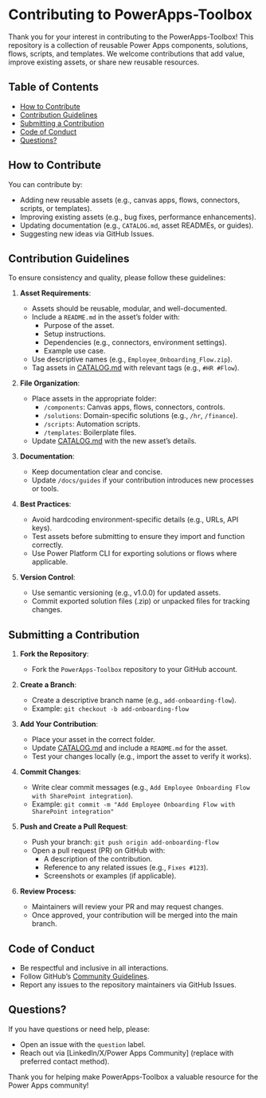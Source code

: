 # Contributing to PowerApps-Toolbox

Thank you for your interest in contributing to the PowerApps-Toolbox! This repository is a collection of reusable Power Apps components, solutions, flows, scripts, and templates. We welcome contributions that add value, improve existing assets, or share new reusable resources.

## Table of Contents
- [How to Contribute](#how-to-contribute)
- [Contribution Guidelines](#contribution-guidelines)
- [Submitting a Contribution](#submitting-a-contribution)
- [Code of Conduct](#code-of-conduct)
- [Questions?](#questions)

## How to Contribute
You can contribute by:
- Adding new reusable assets (e.g., canvas apps, flows, connectors, scripts, or templates).
- Improving existing assets (e.g., bug fixes, performance enhancements).
- Updating documentation (e.g., `CATALOG.md`, asset READMEs, or guides).
- Suggesting new ideas via GitHub Issues.

## Contribution Guidelines
To ensure consistency and quality, please follow these guidelines:
1. **Asset Requirements**:
   - Assets should be reusable, modular, and well-documented.
   - Include a `README.md` in the asset’s folder with:
     - Purpose of the asset.
     - Setup instructions.
     - Dependencies (e.g., connectors, environment settings).
     - Example use case.
   - Use descriptive names (e.g., `Employee_Onboarding_Flow.zip`).
   - Tag assets in [CATALOG.md](./CATALOG.md) with relevant tags (e.g., `#HR #Flow`).

2. **File Organization**:
   - Place assets in the appropriate folder:
     - `/components`: Canvas apps, flows, connectors, controls.
     - `/solutions`: Domain-specific solutions (e.g., `/hr`, `/finance`).
     - `/scripts`: Automation scripts.
     - `/templates`: Boilerplate files.
   - Update [CATALOG.md](./CATALOG.md) with the new asset’s details.

3. **Documentation**:
   - Keep documentation clear and concise.
   - Update `/docs/guides` if your contribution introduces new processes or tools.

4. **Best Practices**:
   - Avoid hardcoding environment-specific details (e.g., URLs, API keys).
   - Test assets before submitting to ensure they import and function correctly.
   - Use Power Platform CLI for exporting solutions or flows where applicable.

5. **Version Control**:
   - Use semantic versioning (e.g., v1.0.0) for updated assets.
   - Commit exported solution files (.zip) or unpacked files for tracking changes.

## Submitting a Contribution
1. **Fork the Repository**:
   - Fork the `PowerApps-Toolbox` repository to your GitHub account.

2. **Create a Branch**:
   - Create a descriptive branch name (e.g., `add-onboarding-flow`).
   - Example: `git checkout -b add-onboarding-flow`

3. **Add Your Contribution**:
   - Place your asset in the correct folder.
   - Update [CATALOG.md](./CATALOG.md) and include a `README.md` for the asset.
   - Test your changes locally (e.g., import the asset to verify it works).

4. **Commit Changes**:
   - Write clear commit messages (e.g., `Add Employee Onboarding Flow with SharePoint integration`).
   - Example: `git commit -m "Add Employee Onboarding Flow with SharePoint integration"`

5. **Push and Create a Pull Request**:
   - Push your branch: `git push origin add-onboarding-flow`
   - Open a pull request (PR) on GitHub with:
     - A description of the contribution.
     - Reference to any related issues (e.g., `Fixes #123`).
     - Screenshots or examples (if applicable).

6. **Review Process**:
   - Maintainers will review your PR and may request changes.
   - Once approved, your contribution will be merged into the main branch.

## Code of Conduct
- Be respectful and inclusive in all interactions.
- Follow GitHub’s [Community Guidelines](https://docs.github.com/en/site-policy/github-terms/github-community-guidelines).
- Report any issues to the repository maintainers via GitHub Issues.

## Questions?
If you have questions or need help, please:
- Open an issue with the `question` label.
- Reach out via [LinkedIn/X/Power Apps Community] (replace with preferred contact method).

Thank you for helping make PowerApps-Toolbox a valuable resource for the Power Apps community!
